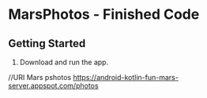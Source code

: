 MarsPhotos - Finished Code
==================================




Getting Started
---------------

1. Download and run the app.

//URI Mars pshotos
https://android-kotlin-fun-mars-server.appspot.com/photos
